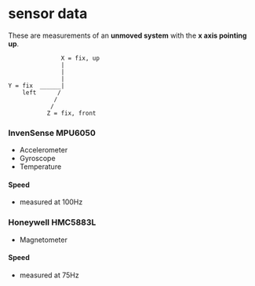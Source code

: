 sensor data
===========

These are measurements of an **unmoved system** with the **x axis pointing up**.

                   X = fix, up
                   |
                   |
                   |
    Y = fix  ______|
        left      /
                 /
                /
               Z = fix, front

### InvenSense MPU6050 ###

- Accelerometer
- Gyroscope
- Temperature

#### Speed ####

- measured at 100Hz

### Honeywell HMC5883L ###

- Magnetometer

#### Speed ####

- measured at 75Hz
